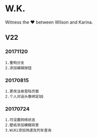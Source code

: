 # W.K.  
Witness the ❤ between Wilson and Karina.  
## V22 
### 20171120  
```
1.重构分支  
2.添加编辑按钮  
```
### 20170815  
```
1.更改注册登陆页面  
2.个人对话头像绑定QQ  
```
### 20170724  
```
1.可设置网络状态  
2.壁纸添加模糊背景  
3.WiKi添加快递及列车查询  
```
